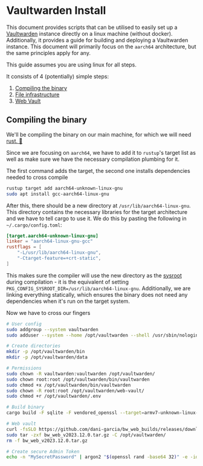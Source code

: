 # Vaultwarden Install

This document provides scripts that can be utilised to easily set up a [Vaultwarden](https://github.com/dani-garcia/vaultwarden) instance directly on a linux machine (without docker).
Additionally, it provides a guide for building and deploying a Vaultwarden instance. This document will primarily focus on the `aarch64` architecture, but the same principles apply for any.

This guide assumes you are using linux for all steps.

It consists of 4 (potentially) simple steps:
1. [Compiling the binary](#compiling-the-binary)
2. [File infrastructure](#infrastructure)
3. [Web Vault](#infrastructure)

## Compiling the binary

We'll be compiling the binary on our main machine, for which we will need [rust. 🦀](https://www.rust-lang.org/tools/install)

Since we are focusing on `aarch64`, we have to add it to `rustup`'s target list as well as make sure we have the necessary compilation plumbing for it.

The first command adds the target, the second one installs dependencies needed to cross compile

```bash
rustup target add aarch64-unknown-linux-gnu
sudo apt install gcc-aarch64-linux-gnu
```

After this, there should be a new directory at `/usr/lib/aarch64-linux-gnu`. This directory contains the necessary libraries
for the target architecture and we have to tell cargo to use it. We do this by pasting the following in `~/.cargo/config.toml`:

```toml
[target.aarch64-unknown-linux-gnu]
linker = "aarch64-linux-gnu-gcc"
rustflags = [
    "-L/usr/lib/aarch64-linux-gnu",
    "-Ctarget-feature=+crt-static",
]
```

This makes sure the compiler will use the new directory as the [sysroot](https://autotools.info/pkgconfig/cross-compiling.html) during compilation - it is the equivalent of setting `PKG_CONFIG_SYSROOT_DIR=/usr/lib/aarch64-linux-gnu`. Additionally,
we are linking everything statically, which ensures the binary does not need any dependencies when it's run on the target system.

Now we have to cross our fingers 

```bash
# User config
sudo addgroup --system vaultwarden
sudo adduser --system --home /opt/vaultwarden --shell /usr/sbin/nologin --no-create-home --gecos 'vaultwarden' --ingroup vaultwarden --disabled-login --disabled-password vaultwarden

# Create directories
mkdir -p /opt/vaultwarden/bin
mkdir -p /opt/vaultwarden/data

# Permissions
sudo chown -R vaultwarden:vaultwarden /opt/vaultwarden/
sudo chown root:root /opt/vaultwarden/bin/vaultwarden
sudo chmod +x /opt/vaultwarden/bin/vaultwarden
sudo chown -R root:root /opt/vaultwarden/web-vault/
sudo chmod +r /opt/vaultwarden/.env

# Build binary
cargo build -F sqlite -F vendored_openssl --target=armv7-unknown-linux-gnueabihf --release

# Web vault
curl -fsSLO https://github.com/dani-garcia/bw_web_builds/releases/download/v2023.12.0/bw_web_v2023.12.0.tar.gz # check latest available version on https://github.com/dani-garcia/bw_web_builds/releases
sudo tar -zxf bw_web_v2023.12.0.tar.gz -C /opt/vaultwarden/
rm -f bw_web_v2023.12.0.tar.gz

# Create secure Admin Token
echo -n "MySecretPassword" | argon2 "$(openssl rand -base64 32)" -e -id -k 65540 -t 3 -p 4
```

